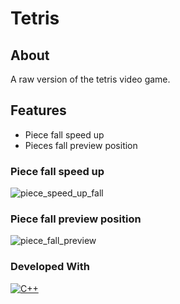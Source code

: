 <h1>Tetris</h1>

## About

<p>A raw version of the tetris video game.</p>

## Features

<ul>
    <li>Piece fall speed up</li>
    <li>Pieces fall preview position</li>
</ul>

### Piece fall speed up

<img src="https://davidrapaz.netlify.app//images/tetris/piece_speed_up_fall.gif" alt="piece_speed_up_fall" />

### Piece fall preview position

<img src="https://davidrapaz.netlify.app//images/tetris/piece_fall_preview.gif" alt="piece_fall_preview" />

### Developed With

[![C++](https://img.shields.io/badge/c++-%2300599C.svg?style=for-the-badge&logo=c%2B%2B&logoColor=white)](https://img.shields.io/badge/C++-00599C.svg?style=for-the-badge&logo=C++&logoColor=white)